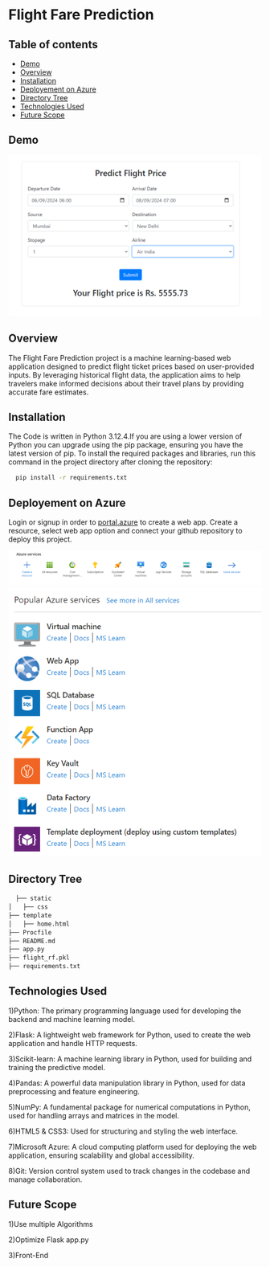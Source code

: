 
# Flight Fare Prediction




## Table of contents
- [Demo](#Demo)
- [Overview](#Overview)
- [Installation](#Installation)
- [Deployement on Azure](#DeployementonAzure)
- [Directory Tree](#DirectoryTree)
- [Technologies Used](#TechnologiesUsed)
- [Future Scope ](#FutureScope)

## Demo

![](./Screenshot%202024-09-04%20190147.png)



## Overview

The Flight Fare Prediction project is a machine learning-based web application designed to predict flight ticket prices based on user-provided inputs. By leveraging historical flight data, the application aims to help travelers make informed decisions about their travel plans by providing accurate fare estimates.
## Installation

The Code is written in Python 3.12.4.If you are using a lower version of Python you can upgrade using the pip package, ensuring you have the latest version of pip. To install the required packages and libraries, run this command in the project directory after cloning the repository:

```bash
  pip install -r requirements.txt
```
    
## Deployement on Azure
Login or signup in order to [portal.azure](https://azure.microsoft.com/en-in/free/search/?ef_id=_k_Cj0KCQjwiuC2BhDSARIsALOVfBI6rvkmL04cSG3BiMFdSG1ny_k_0mEY_1Ccz0Wo4Ly5l58qt4_rYtAaAtfwEALw_wcB_k_&OCID=AIDcmmf1elj9v5_SEM__k_Cj0KCQjwiuC2BhDSARIsALOVfBI6rvkmL04cSG3BiMFdSG1ny_k_0mEY_1Ccz0Wo4Ly5l58qt4_rYtAaAtfwEALw_wcB_k_&gad_source=1&gclid=Cj0KCQjwiuC2BhDSARIsALOVfBI6rvkmL04cSG3BiMFdSG1ny_k_0mEY_1Ccz0Wo4Ly5l58qt4_rYtAaAtfwEALw_wcB)
 to create  a web app. Create a resource, select web app option and connect your github repository to deploy this project.

 ![](./azure/Screenshot%202024-09-04%20193506.png)
 ![](./azure/Screenshot%202024-09-04%20193518.png)

 
 


## Directory Tree

```bash
  ├── static 
│   ├── css
├── template
│   ├── home.html
├── Procfile
├── README.md
├── app.py
├── flight_rf.pkl
├── requirements.txt
```
## Technologies Used
1)Python: The primary programming language used for developing the backend and machine learning model.

2)Flask: A lightweight web framework for Python, used to create the web application and handle HTTP requests.

3)Scikit-learn: A machine learning library in Python, used for building and training the predictive model.

4)Pandas: A powerful data manipulation library in Python, used for data preprocessing and feature engineering.

5)NumPy: A fundamental package for numerical computations in Python, used for handling arrays and matrices in the model.

6)HTML5 & CSS3: Used for structuring and styling the web interface.

7)Microsoft Azure: A cloud computing platform used for deploying the web application, ensuring scalability and global accessibility.

8)Git: Version control system used to track changes in the codebase and manage collaboration.

## Future Scope
1)Use multiple Algorithms

2)Optimize Flask app.py

3)Front-End
